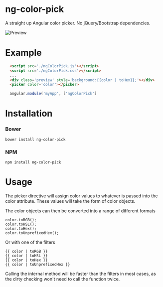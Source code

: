 ng-color-pick
=============

A straight up Angular color picker. No jQuery/Bootstrap dependencies.

![Preview](http://i.imgur.com/UTeRvg3.png)

# Example

```html
  <script src='./ngColorPick.js'></script>
  <script src='./ngColorPick.css'></script>
  ...
  <div class='preview' style='background:{{color | toHex}};'></div>
  <picker color='color'></picker>
```

```js
  angular.module('myApp', ['ngColorPick']
```

# Installation

### Bower

```
bower install ng-color-pick
```

### NPM

```
npm install ng-color-pick
```

# Usage

The picker directive will assign color values to whatever is passed into
the color attribute. These values will take the form of color objects.

The color objects can then be converted into a range of different formats

```
color.toRGB();
color.toHSL();
color.toHex();
color.toUnprefixedHex();
```

Or with one of the filters

```
{{ color | toRGB }}
{{ color | toHSL }}
{{ color | toHex }}
{{ color | toUnprefixedHex }}
```

Calling the internal method will be faster than the filters in most cases,
as the dirty checking won't need to call the function twice.

